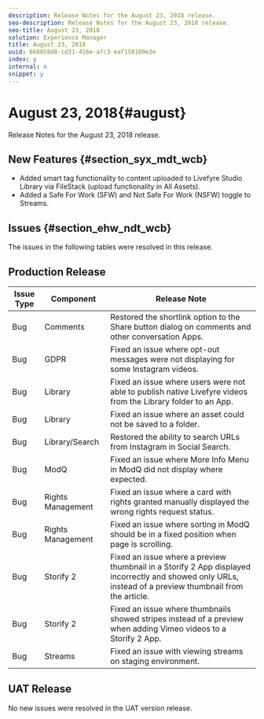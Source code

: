 ```yaml
---
description: Release Notes for the August 23, 2018 release.
seo-description: Release Notes for the August 23, 2018 release.
seo-title: August 23, 2018
solution: Experience Manager
title: August 23, 2018
uuid: 668058d8-cd31-416e-afc3-eaf158109e3e
index: y
internal: n
snippet: y
---
```


# August 23, 2018{#august}

Release Notes for the August 23, 2018 release.

## New Features {#section_syx_mdt_wcb}

* Added smart tag functionality to content uploaded to Livefyre Studio Library via FileStack (upload functionality in All Assets).
* Added a Safe For Work (SFW) and Not Safe For Work (NSFW) toggle to Streams.

## Issues {#section_ehw_ndt_wcb}

The issues in the following tables were resolved in this release.

## Production Release

|  **Issue Type** | **Component** | **Release Note** |
|---|---|---|
|  Bug | Comments | Restored the shortlink option to the Share button dialog on comments and other conversation Apps.  |
|  Bug | GDPR | Fixed an issue where opt-out messages were not displaying for some Instagram videos.  |
|  Bug | Library | Fixed an issue where users were not able to publish native Livefyre videos from the Library folder to an App.  |
|  Bug | Library | Fixed an issue where an asset could not be saved to a folder. |
|  Bug | Library/Search | Restored the ability to search URLs from Instagram in Social Search.  |
|  Bug | ModQ | Fixed an issue where More Info Menu in ModQ did not display where expected. |
|  Bug | Rights Management | Fixed an issue where a card with rights granted manually displayed the wrong rights request status.  |
|  Bug | Rights Management | Fixed an issue where sorting in ModQ should be in a fixed position when page is scrolling.  |
|  Bug | Storify 2 | Fixed an issue where a preview thumbnail in a Storify 2 App displayed incorrectly and showed only URLs, instead of a preview thumbnail from the article.  |
|  Bug | Storify 2 | Fixed an issue where thumbnails showed stripes instead of a preview when adding Vimeo videos to a Storify 2 App.  |
|  Bug | Streams | Fixed an issue with viewing streams on staging environment. |

## UAT Release

No new issues were resolved in the UAT version release.
